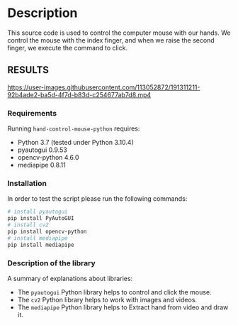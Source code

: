 # Description
This source code is used to control the computer mouse with our hands. We control the mouse with the index finger, and when we raise the second finger, we execute the command to click.

## RESULTS
https://user-images.githubusercontent.com/113052872/191311211-92b4ade2-ba5d-4f7d-b83d-c254677ab7d8.mp4

### Requirements
Running `hand-control-mouse-python` requires:
* Python 3.7 (tested under Python 3.10.4)
* pyautogui 0.9.53
* opencv-python 4.6.0
* mediapipe 0.8.11

### Installation
In order to test the script please run the following commands:
```sh
# install pyautogui
pip install PyAutoGUI
# install cv2
pip install opencv-python
# install mediapipe
pip install mediapipe
```
### Description of the library
A summary of explanations about libraries:
* The `pyautogui` Python library helps to control and click the mouse.
* The `cv2` Python  library helps to work with images and videos.
* The `mediapipe` Python library helps to Extract hand from video and draw it.

